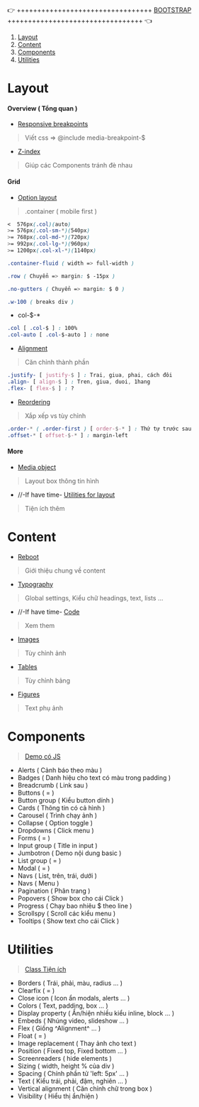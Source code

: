 👉 +++++++++++++++++++++++++++++++++ [BOOTSTRAP](http://getbootstrap.com/) +++++++++++++++++++++++++++++++++ 👈

1. [Layout](#layout)
1. [Content](#content)
1. [Components](#components)
1. [Utilities](#utilities)

# Layout
#### Overview ( Tổng quan )
- [Responsive breakpoints](http://getbootstrap.com/docs/4.0/layout/overview/#responsive-breakpoints/)

> Viết css => @include media-breakpoint-$

- [Z-index](http://getbootstrap.com/docs/4.0/layout/overview/#z-index/)

> Giúp các Components tránh đè nhau

#### Grid
- [Option layout](http://getbootstrap.com/docs/4.0/layout/grid/#grid-options)

> .container ( mobile first )
```css
<  576px(.col)(auto)
>= 576px(.col-sm-*)(540px)
>= 768px(.col-md-*)(720px)
>= 992px(.col-lg-*)(960px)
>= 1200px(.col-xl-*)(1140px)

.container-fluid ( width => full-width )

.row ( Chuyển => margin: $ -15px )

.no-gutters ( Chuyển => margin: $ 0 )

.w-100 ( breaks div )
```
- col-$-*
```css
.col [ .col-$ ] : 100%
.col-auto [ .col-$-auto ] : none
```
- [Alignment](http://getbootstrap.com/docs/4.0/layout/grid/#alignment)

> Căn chỉnh thành phần
```css
.justify- [ justify-$ ] : Trai, giua, phai, cách đôi
.align- [ align-$ ] : Tren, giua, duoi, 1hang
.flex- [ flex-$ ] : ?
```
- [Reordering](http://getbootstrap.com/docs/4.0/utilities/borders/)

> Xắp xếp vs tùy chỉnh
```css
.order-* ( .order-first ) [ order-$-* ] : Thứ tự trước sau
.offset-* [ offset-$-* ] : margin-left
```

#### More
- [Media object](http://getbootstrap.com/docs/4.0/layout/media-object/)

> Layout box thông tin hình

- //-If have time- [Utilities for layout](http://getbootstrap.com/docs/4.0/layout/utilities-for-layout/)

> Tiện ích thêm

# Content

- [Reboot](http://getbootstrap.com/docs/4.0/content/reboot/)

> Giới thiệu chung về content

- [Typography](http://getbootstrap.com/docs/4.0/content/typography/)

> Global settings, Kiểu chữ headings, text, lists ...

- //-If have time- [Code](http://getbootstrap.com/docs/4.0/content/code/)

> Xem them

- [Images](http://getbootstrap.com/docs/4.0/content/images/)

> Tùy chỉnh ảnh

- [Tables](http://getbootstrap.com/docs/4.0/content/tables/)

> Tùy chỉnh bảng

- [Figures](http://getbootstrap.com/docs/4.0/content/figures/)

> Text phụ ảnh

# Components
> [Demo có JS](http://getbootstrap.com/docs/4.0/components/alerts/)

+ Alerts ( Cảnh báo theo màu )
+ Badges ( Danh hiệu cho text có màu trong padding )
+ Breadcrumb ( Link sau )
+ Buttons ( = )
+ Button group ( Kiểu button dính )
+ Cards ( Thông tin có cả hình )
+ Carousel ( Trình chạy ảnh )
+ Collapse ( Option toggle )
+ Dropdowns ( Click menu )
+ Forms ( = )
+ Input group ( Title in input )
+ Jumbotron ( Demo nội dung basic )
+ List group ( = )
+ Modal ( = )
+ Navs ( List, trên, trái, dưới )
+ Navs ( Menu )
+ Pagination ( Phân trang )
+ Popovers ( Show box cho cái Click )
+ Progress ( Chạy bao nhiêu $ theo line )
+ Scrollspy ( Scroll các kiểu menu )
+ Tooltips ( Show text cho cái Click )

# Utilities
> [Class Tiện ích](http://getbootstrap.com/docs/4.0/utilities/borders/)

+ Borders ( Trái, phải, màu, radius ... )
+ Clearfix ( = )
+ Close icon ( Icon ẩn modals, alerts ... )
+ Colors ( Text, padding, box ... )
+ Display property ( Ẩn/hiện nhiều kiểu inline, block ... )
+ Embeds ( Nhúng video, slideshow ... )
+ Flex ( Giống ^Alignment^ ... )
+ Float ( = )
+ Image replacement ( Thay ảnh cho text )
+ Position ( Fixed top, Fixed bottom ... )
+ Screenreaders ( hide elements )
+ Sizing ( width, height % của div )
+ Spacing ( Chính phần tử 'left: 5px' ... )
+ Text ( Kiểu trái, phải, đậm, nghiên ... )
+ Vertical alignment ( Căn chỉnh chữ trong box )
+ Visibility ( Hiểu thị ẩn/hiện )
